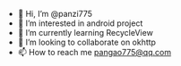 - 👋 Hi, I’m @panzi775
- 👀 I’m interested in android project 
- 🌱 I’m currently learning RecycleView
- 💞️ I’m looking to collaborate on okhttp
- 📫 How to reach me pangao775@qq.com

<!---
pangao775 is a ✨ special ✨ repository because its `README.md` (this file) appears on your GitHub profile.
You can click the Preview link to take a look at your changes.
--->
